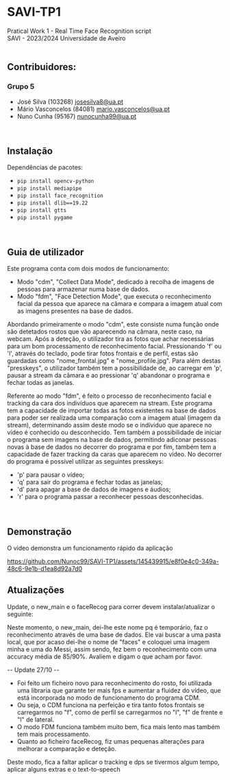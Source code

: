 # SAVI-TP1

Pratical Work 1  - Real Time Face Recognition script <br>
SAVI - 2023/2024 Universidade de Aveiro
<br>
<br>
## Contribuidores: 
### Grupo 5
- José Silva (103268) josesilva8@ua.pt
- Mário Vasconcelos (84081) mario.vasconcelos@ua.pt
- Nuno Cunha (95167) nunocunha99@ua.pt
 <br>
 
## Instalação
Dependências de pacotes:
- `pip install opencv-python`
- `pip install mediapipe`
- `pip install face_recognition`
- `pip install dlib==19.22`
- `pip install gtts`
- `pip install pygame`
<br>

## Guia de utilizador
 Este programa conta com dois modos de funcionamento:
 - Modo "cdm", "Collect Data Mode", dedicado à recolha de imagens de pessoas para armazenar numa base de dados.
 - Modo "fdm", "Face Detection Mode", que executa o reconhecimento facial da pessoa que aparece na câmara e compara a imagem atual com as imagens presentes na base de dados.

 Abordando primeiramente o modo "cdm", este consiste numa função onde são detetados rostos que vão aparecendo na câmara, neste caso, na webcam. Após a deteção, o utilizador tira as fotos que achar necessárias para um bom processamento de reconhecimento facial. Pressionando 'f' ou 'l', através do teclado, pode tirar fotos frontais e de perfil, estas são guardadas como "nome_frontal.jpg" e "nome_profile.jpg". Para além destas "presskeys", o utilizador também tem a possibilidade de, ao carregar em 'p', pausar a stream da câmara  e ao pressionar 'q' abandonar o programa e fechar todas as janelas.

 Referente ao modo "fdm", é feito o processo de reconhecimento facial e tracking da cara dos indivíduos que aparecem na stream. Este programa tem a capacidade de importar todas as fotos existentes na base de dados para poder ser realizada uma comparação com a imagem atual (imagem da stream), determinando assim deste modo se o indíviduo que aparece no vídeo é conhecido ou desconhecido. Tem também a possibilidade de iniciar o programa sem imagens na base de dados, permitindo adiconar pessoas novas à base de dados no decorrer do programa e por fim, também tem a capacidade de fazer tracking da caras que aparecem no vídeo. No decorrer do programa é possível utilizar as seguintes presskeys:
 - 'p' para pausar o vídeo;
 - 'q' para sair do programa e fechar todas as janelas;
 - 'd' para apagar a base de dados de imagens e áudios;
 - 'r' para o programa passar a reconhecer pessoas desconhecidas.
<br>

## Demonstração
O video demonstra um funcionamento rápido da aplicação

https://github.com/Nunoc99/SAVI-TP1/assets/145439915/e8f0e4c0-349a-48c6-9e1b-d1ea8d92a7d0

## Atualizações
Update, o new_main e o faceRecog para correr devem instalar/atualizar o seguinte:

Neste momento, o new_main, dei-lhe este nome pq é temporário, faz o reconhecimento através de uma base de dados.
Ele vai buscar a uma pasta local, que por acaso dei-lhe o nome de "faces" e coloquei uma imagem minha e uma do Messi,
assim sendo, fez bem o reconhecimento com uma accuracy média de 85/90%. Avaliem e digam o que acham por favor.

-- Update 27/10 --
 - Foi feito um ficheiro novo para reconhecimento do rosto, foi utilizada uma libraria que garante ter mais fps e aumentar a fluidez do vídeo, que está incorporada no modo de funcionamento do programa CDM.
 - Ou seja, o CDM funciona na perfeição e tira tanto fotos frontais se carregarmos no "f", como de perfil se carregarmos no "l", "f" de frente e "l" de lateral.
 - O modo FDM funciona também muito bem, fica mais lento mas também tem mais processamento. 
 - Quanto ao ficheiro faceRecog, fiz umas pequenas alterações para melhorar a comparação e deteção. 

Deste modo, fica a faltar aplicar o tracking e dps se tivermos algum tempo, aplicar alguns extras e o text-to-speech





